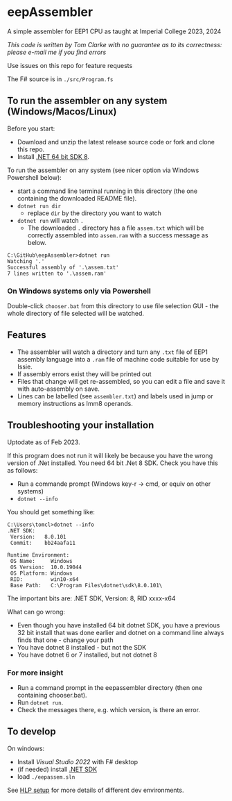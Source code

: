 # eepAssembler

A simple assembler for EEP1 CPU as taught at Imperial College 2023, 2024

*This code is written by Tom Clarke with no guarantee as to its correctness: please e-mail me if you find errors*

Use issues on this repo for feature requests

The F# source is in `./src/Program.fs`

## To run the assembler on any system (Windows/Macos/Linux)

Before you start:

* Download and unzip the latest release source code or fork and clone this repo.
* Install [.NET 64 bit SDK 8](https://dotnet.microsoft.com/en-us/download). 

To run the assembler on any system (see nicer option via Windows Powershell below):

* start a command line terminal running in this directory (the one containing the downloaded README file).
* `dotnet run dir`
   * replace `dir` by the directory you want to watch
* `dotnet run` will watch `.`
    * The downloaded `.` directory has a file `assem.txt` which will be correctly assembled into `assem.ram` with a success message as below.
    
```
C:\GitHub\eepAssembler>dotnet run
Watching '.'
Successful assembly of '.\assem.txt'
7 lines written to '.\assem.ram'   
```


### On Windows systems only via Powershell

Double-click `chooser.bat` from this directory to use file selection GUI - the whole directory of file selected will be watched.

## Features

* The assembler will watch a directory and turn any `.txt` file of EEP1 assembly language into a `.ram` file of machine code suitable for use by Issie.
* If assembly errors exist they will be printed out
* Files that change will get re-assembled, so you can edit a file and save it with auto-assembly on save.
* Lines can be labelled (see `assembler.txt`) and labels used in jump or memory instructions as Imm8 operands.

## Troubleshooting your installation

Uptodate as of Feb 2023.

If this program does not run it will likely be because you have the wrong version of .Net installed. You need 64 bit .Net 8 SDK. Check you have this as follows:

* Run a commande prompt (Windows key-r -> cmd, or equiv on other systems)
* `dotnet --info`

You should get something like:

```
C:\Users\tomcl>dotnet --info
.NET SDK:
 Version:   8.0.101
 Commit:    bb24aafa11

Runtime Environment:
 OS Name:     Windows
 OS Version:  10.0.19044
 OS Platform: Windows
 RID:         win10-x64
 Base Path:   C:\Program Files\dotnet\sdk\8.0.101\
```
The important bits are: .NET SDK, Version: 8, RID xxxx-x64

What can go wrong: 

* Even though you have installed 64 bit dotnet SDK, you have a previous 32 bit install that was done earlier and dotnet on a command line always finds that one - change your path
* You have dotnet 8 installed - but not the SDK
* You have dotnet 6 or 7 installed, but not dotnet 8

### For more insight

* Run a command prompt in the eepassembler directory (then one containing chooser.bat).
* Run `dotnet run`.
* Check the messages there, e.g. which version, is there an error.


## To develop

On windows:
* Install *Visual Studio 2022* with F# desktop
* (if needed) install [.NET SDK](https://dotnet.microsoft.com/en-us/download/visual-studio-sdks) 
* load `./eepassem.sln`

See [HLP setup](https://intranet.ee.ic.ac.uk/t.clarke/hlp/install-notes.html) for more details of different dev environments.


